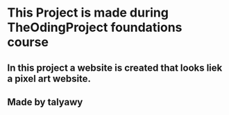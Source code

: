# This Project is made during TheOdingProject foundations course
## In this project a website is created that looks liek a pixel art website.
## Made by talyawy